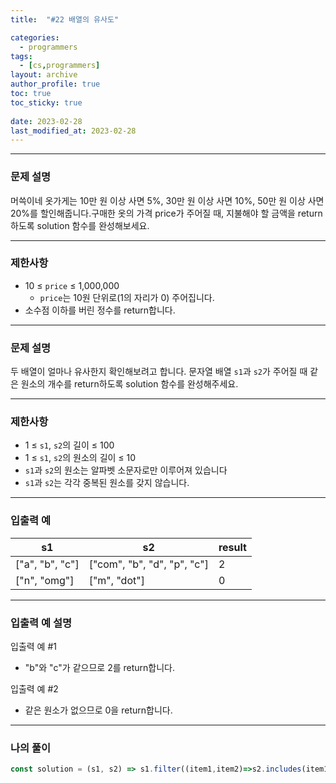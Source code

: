 ```yaml
---
title:  "#22 배열의 유사도"

categories:
  - programmers
tags:
  - [cs,programmers]
layout: archive
author_profile: true
toc: true
toc_sticky: true
 
date: 2023-02-28
last_modified_at: 2023-02-28
---
```


---

### 문제 설명

머쓱이네 옷가게는 10만 원 이상 사면 5%, 30만 원 이상 사면 10%, 50만 원 이상 사면 20%를 할인해줍니다.구매한 옷의 가격 price가 주어질 때, 지불해야 할 금액을 return 하도록 solution 함수를 완성해보세요.

---

### 제한사항

- 10 ≤ `price` ≤ 1,000,000
    - `price`는 10원 단위로(1의 자리가 0) 주어집니다.
- 소수점 이하를 버린 정수를 return합니다.

---

### 문제 설명

두 배열이 얼마나 유사한지 확인해보려고 합니다. 문자열 배열 `s1`과 `s2`가 주어질 때 같은 원소의 개수를 return하도록 solution 함수를 완성해주세요.

---

### 제한사항

- 1 ≤ `s1`, `s2`의 길이 ≤ 100
- 1 ≤ `s1`, `s2`의 원소의 길이 ≤ 10
- `s1`과 `s2`의 원소는 알파벳 소문자로만 이루어져 있습니다
- `s1`과 `s2`는 각각 중복된 원소를 갖지 않습니다.

---

### 입출력 예

| s1 | s2 | result |
| --- | --- | --- |
| ["a", "b", "c"] | ["com", "b", "d", "p", "c"] | 2 |
| ["n", "omg"] | ["m", "dot"] | 0 |

---

### 입출력 예 설명

입출력 예 #1

- "b"와 "c"가 같으므로 2를 return합니다.

입출력 예 #2

- 같은 원소가 없으므로 0을 return합니다.

---

### 나의 풀이

```jsx
const solution = (s1, s2) => s1.filter((item1,item2)=>s2.includes(item1)).length
```
